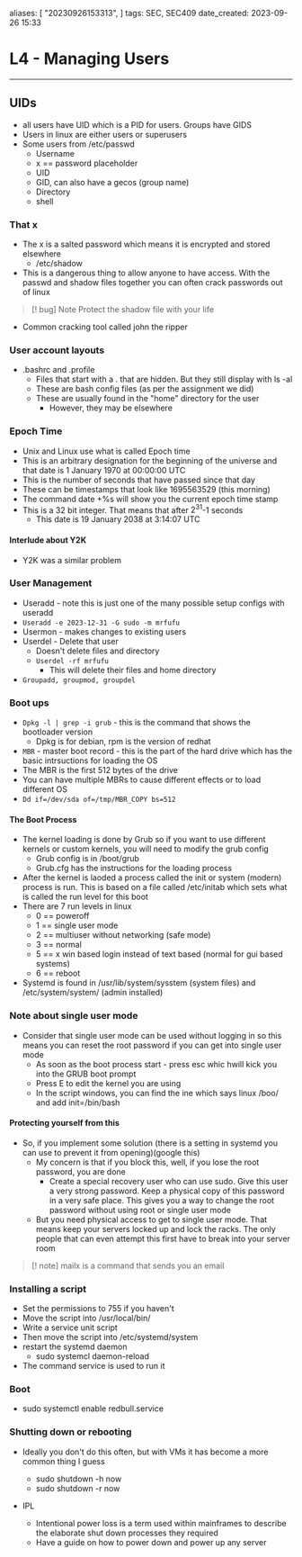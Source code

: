 
aliases: [ "20230926153313",  ]
tags: SEC, SEC409
date_created: 2023-09-26 15:33
# L4 - Managing Users
---
## UIDs
- all users have UID which is a PID for users. Groups have GIDS
- Users in linux are either users or superusers
- Some users from /etc/passwd
	- Username
	- x == password placeholder
	- UID
	- GID, can also have a gecos (group name)
	- Directory
	- shell
### That x
- The x is a salted password which means it is encrypted and stored elsewhere
	- /etc/shadow
- This is a dangerous thing to allow anyone to have access. With the passwd and shadow files together you can often crack passwords out of linux
>[! bug] Note
>Protect the shadow file with your life
- Common cracking tool called john the ripper
### User account layouts
- .bashrc and .profile
	- Files that start with a . that are hidden. But they still display with ls -al
	- These are bash config files (as per the assignment we did)
	- These are usually found in the "home" directory for the user 
		- However, they may be elsewhere
### Epoch Time
- Unix and Linux use what is called Epoch time
- This is an arbitrary designation for the beginning of the universe and that date is 1 January 1970 at 00:00:00 UTC
- This is the number of seconds that have passed since that day
- These can be timestamps that look like 1695563529 (this morning)
- The command date +%s will show you the current epoch time stamp
- This is a 32 bit integer. That means that after $2^{31}$-1 seconds
	- This date is 19 January 2038 at 3:14:07 UTC
#### Interlude about Y2K
- Y2K was a similar problem
### User Management
- Useradd - note this is just one of the many possible setup configs with useradd
- `Useradd -e 2023-12-31 -G sudo -m mrfufu`
- Usermon - makes changes to existing users
- Userdel - Delete that user
	- Doesn't delete files and directory
	- `Userdel -rf mrfufu`
		- This will delete their files and home directory
- `Groupadd, groupmod, groupdel`
### Boot ups
- `Dpkg -l | grep -i grub` - this is the command that shows the bootloader version
	- Dpkg is for debian, rpm is the version of redhat
- `MBR` - master boot record - this is the part of the hard drive which has the basic intrsuctions for loading the OS
- The MBR is the first 512 bytes of the drive
- You can have multiple MBRs to cause different effects or to load different OS
- `Dd if=/dev/sda of=/tmp/MBR_COPY bs=512`
#### The Boot Process
- The kernel loading is done by Grub so if you want to use different kernels or custom kernels, you will need to modify the grub config
	- Grub config is in /boot/grub
	- Grub.cfg has the instructions for the loading process
- After the kernel is laoded a process called the init or system (modern) process is run. This is based on a file called /etc/initab which sets what is called the run level for this boot
- There are 7 run levels in linux
	- 0 == poweroff
	- 1 == single user mode
	- 2 == multiuser without networking (safe mode)
	- 3 == normal
	- 5 == x win based login instead of text based (normal for gui based systems)
	- 6 == reboot
- Systemd is found in /usr/lib/system/sysstem (system files) and /etc/system/system/ (admin installed)
### Note about single user mode 
- Consider that single user mode can be used without logging in so this means you can reset the root password if you can get into single user mode
	- As soon as the boot process start - press esc whic hwill kick you into the GRUB boot prompt
	- Press E to edit the kernel you are using
	- In the script windows, you can find the ine which says linux /boo/ and add init=/bin/bash
#### Protecting yourself from this
- So, if you implement some solution (there is a setting in systemd you can use to prevent it from opening)(google this)
	- My concern is that if you block this, well, if you lose the root password, you are done
		- Create a special recovery user who can use sudo. Give this user a very strong password. Keep a physical copy of this password in a very safe place. This gives you a way to change the root password without using root or single user mode
	- But you need physical access to get to single user mode. That means keep your servers locked up and lock the racks. The only people that can even attempt this first have to break into your server room

>[! note] 
>mailx is a command that sends you an email

### Installing a script
- Set the permissions to 755 if you haven't
- Move the script into /usr/local/bin/
- Write a service unit script
- Then move the script into /etc/systemd/system
- restart the systemd daemon
	- sudo systemcl daemon-reload
- The command service is used to run it
### Boot 
- sudo systemctl enable redbull.service
### Shutting down or rebooting
- Ideally you don't do this often, but with VMs it has become a more common thing I guess
	- sudo shutdown -h now
	- sudo shutdown -r now

- IPL
	- Intentional power loss is a term used within mainframes to describe the elaborate shut down processes they required
	- Have a guide on how to power down and power up any server
